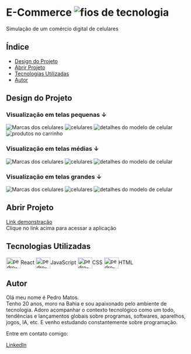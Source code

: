 # E-Commerce ![fios de tecnologia](./public/assets//icon/favicon.svg)
Simulação de um comércio digital de celulares

## Índice
- <a href="#design-do-projeto">Design do Projeto</a>
- <a href="#abrir-projeto">Abrir Projeto</a>
- <a href="#tecnologias-utilizadas">Tecnologias Utilizadas</a>
- <a href="#autor">Autor</a>

## Design do Projeto
### Visualização em telas pequenas &#8595;
![Marcas dos celulares](./public/assets//images/mobile-inicial.png)
![celulares](./public/assets//images/mobile-produtos.png)
![detalhes do modelo de celular](./public/assets//images/mobile-vitrine.png)
![produtos no carrinho](./public/assets/images/mobile-carrinho.png)


### Visualização em telas médias &#8595;
![Marcas dos celulares](./public/assets//images/media-inicial.png)
![celulares](./public/assets//images/media-produtos.png)
![detalhes do modelo de celular](./public/assets//images/media-vitrine.png)


### Visualização em telas grandes &#8595;  
![Marcas dos celulares](./public/assets//images/grande-inicial01.png)
![celulares](./public/assets//images/grande-produtos.png)
![detalhes do modelo de celular](./public/assets//images/grande-vitrine.png)


## Abrir Projeto
[Link demonstração](https://e-commerce-simulation.netlify.app/)  
Clique no link acima para acessar a aplicação

## Tecnologias Utilizadas
<div display="inline-block">
  <img align="center" alt="pedro-GIT" height="30" width="40" src="https://raw.githubusercontent.com/devicons/devicon/master/icons/react/react-original.svg">React
  <img align="center" alt="pedro-JS" height="30" width="40" src="https://raw.githubusercontent.com/devicons/devicon/master/icons/javascript/javascript-plain.svg">JavaScript
  <img align="center" alt="pedro-CSS" height="30" width="40" src="https://raw.githubusercontent.com/devicons/devicon/master/icons/css3/css3-original.svg">CSS
  <img align="center" alt="pedro-HTML" height="30" width="40" src="https://raw.githubusercontent.com/devicons/devicon/master/icons/html5/html5-original.svg">HTML
</div>

## Autor
Olá meu nome é Pedro Matos.  
Tenho 20 anos, moro na Bahia e sou apaixonado pelo ambiente de tecnologia. Adoro acompanhar o contexto tecnológico como um todo, tendências e lançamentos globais sobre programas, softwares, aparelhos, jogos, IA, etc. E venho estudando constantemente sobre programação.  

Entre em contato comigo:  

<a href="https://www.linkedin.com/in/pedro-matos-7b8a50287" target="_blank" rel="noopener noreferrer">LinkedIn</a>  
